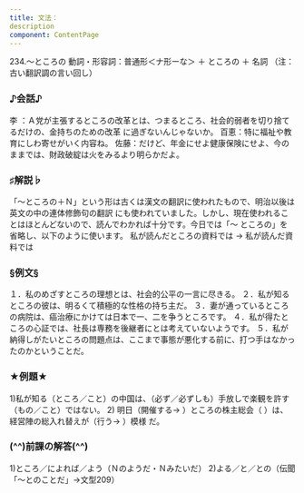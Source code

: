 ```yaml
---
title: 文法：
description
component: ContentPage
---
```



234.～ところの
動詞・形容詞：普通形＜ナ形ーな＞ ＋ ところの ＋ 名詞
（注：古い翻訳調の言い回し）
### ♪会話♪
李 ：Ａ党が主張するところの改革とは、つまるところ、社会的弱者を切り捨てるだけの、金持ちのための改革 に過ぎないんじゃないか。
百恵：特に福祉や教育にしわ寄せがいく内容ね。 佐藤：だけど、年金にせよ健康保険にせよ、今のままでは、財政破綻は火をみるより明らかだよ。
### ♯解説♭
「～ところの＋Ｎ」という形は古くは漢文の翻訳に使われたもので、明治以後は英文の中の連体修飾句の翻訳 にも使われていました。しかし、現在使われることはほとんどないので、読んでわかれば十分です。今日では「～ ところの」を省略し、以下のように使います。
私が読んだところの資料では → 私が読んだ資料では
### §例文§
１．私のめざすところの理想とは、社会的公平の一言に尽きる。
２．私が知るところの彼は、明るくて積極的な性格の持ち主だ。
３．妻が通っているところの病院は、癌治療にかけては日本で一、二を争うところです。
４．私が得たところの心証では、社長は専務を後継者にとは考えていないようです。
５．私が納得しがたいところの問題点は、ここまで事態が悪化する前に、打つ手はなかったのかということだ。
### ★例題★
1)私が知る（ところ／こと）の中国は、（必ず／必ずしも）手放しで楽観を許す（もの／こと）ではない。
2) 明日（開催する→ ）ところの株主総会（ ）は、経営陣の総入れ替えが（行う→ ）模様
だ。      
### (^^)前課の解答(^^)
1)ところ／によれば／よう（Ｎのようだ・Ｎみたいだ）
2)よる／と／との（伝聞「～とのことだ」→文型209）
